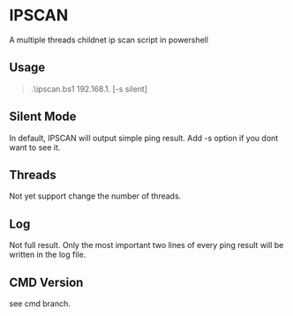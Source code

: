 # IPSCAN
A multiple threads childnet ip scan script in powershell

## Usage
> .\ipscan.bs1 192.168.1. [-s silent]

## Silent Mode
In default, IPSCAN will output simple ping result. Add -s option if you dont want to see it.

## Threads
Not yet support change the number of threads.

## Log
Not full result. Only the most important two lines of every ping result will be written in the log file.

## CMD Version
see cmd branch.
